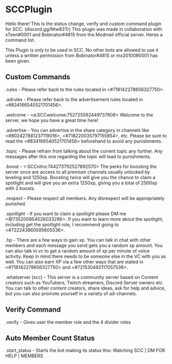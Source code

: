 # SCCPlugin

Hello there! This is the status change, verify and custom command plugin for SCC. (discord.gg/Ntw83Tr)
This plugin was made in collaboration with xTeen#0001 and Bobinator#4815 from the Modmail official server.
Heres a command list.

This Plugin is only to be used in SCC. No other bots are allowed to use it unless a written permission from Bobinator#4815 or mx20100#0001 has been given.

## Custom Commands
.rules  -  Please refer back to the rules located in <#718142278656327750>.

.adrules  -  Please refer back to the advertisement rules located in <#834166540521701456>.

.welcome  -  <a:SCCwelcome:752725582449737808> Welcome to the server, we hope you have a great time here!

.advertise   -  You can advertise in the share category in channels like <#802427881237119016>, <#718220035797155854>, etc. Please be sure to read the <#834166540521701456> beforehand to avoid any punishments.

.topic  -  Please refrain from talking about the current topic any further. Any messages after this one regarding the topic will lead to punishments.

.boost  -  <:SCCnitro:744273792527892570> The perks for boosting the server once are access to all premium channels usually unlocked by leveling and 1250xp. Boosting twice will give you the chance to claim a spotlight and will give you an extra 1250xp, giving you a total of 2500xp with 2 boosts.

.respect  -  Please respect all members. Any disrespect will be appropriately punished.

.spotlight  -  If you want to claim a spotlight please DM me <@735200954026033286>. If you want to learn more about the spotlight, including get the spotlight role, I recommend going to <#722243860595605536>.

.hp - There are a few ways to gain xp. You can talk in chat with other members and each message you send gets you a random xp amount. You can also talk in vc to get a random amount of xp per minute of voice activity. Keep in mind there needs to be someone else in the VC with you as well. You can also earn XP via a few other ways that are stated in <#718142278656327750> and <#721530492117057536>.

.whatserver (scc) - This server is a community server based on Content creators such as YouTubers, Twitch streamers, Discord Server owners etc. You can talk to other content creators, share ideas, ask for help and advice, but you can also promote yourself in a variety of ad-channels.

## Verify Command

.verify - Gives user the member role and the 4 divider roles

## Auto Member Count Status

.start_status - Starts the bot making its status this: Watching SCC | DM FOR HELP | <membercount> MEMBERS
